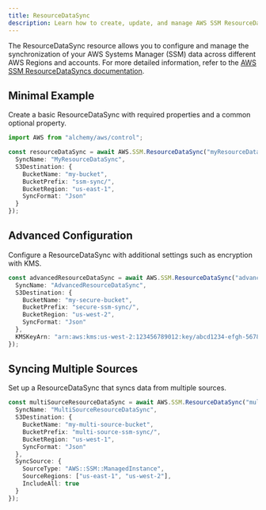 ```yaml
---
title: ResourceDataSync
description: Learn how to create, update, and manage AWS SSM ResourceDataSyncs using Alchemy Cloud Control.
---
```



The ResourceDataSync resource allows you to configure and manage the synchronization of your AWS Systems Manager (SSM) data across different AWS Regions and accounts. For more detailed information, refer to the [AWS SSM ResourceDataSyncs documentation](https://docs.aws.amazon.com/ssm/latest/userguide/).

## Minimal Example

Create a basic ResourceDataSync with required properties and a common optional property.

```ts
import AWS from "alchemy/aws/control";

const resourceDataSync = await AWS.SSM.ResourceDataSync("myResourceDataSync", {
  SyncName: "MyResourceDataSync",
  S3Destination: {
    BucketName: "my-bucket",
    BucketPrefix: "ssm-sync/",
    BucketRegion: "us-east-1",
    SyncFormat: "Json"
  }
});
```

## Advanced Configuration

Configure a ResourceDataSync with additional settings such as encryption with KMS.

```ts
const advancedResourceDataSync = await AWS.SSM.ResourceDataSync("advancedResourceDataSync", {
  SyncName: "AdvancedResourceDataSync",
  S3Destination: {
    BucketName: "my-secure-bucket",
    BucketPrefix: "secure-ssm-sync/",
    BucketRegion: "us-west-2",
    SyncFormat: "Json"
  },
  KMSKeyArn: "arn:aws:kms:us-west-2:123456789012:key/abcd1234-efgh-5678-ijkl-90mnopqrst"
});
```

## Syncing Multiple Sources

Set up a ResourceDataSync that syncs data from multiple sources.

```ts
const multiSourceResourceDataSync = await AWS.SSM.ResourceDataSync("multiSourceResourceDataSync", {
  SyncName: "MultiSourceResourceDataSync",
  S3Destination: {
    BucketName: "my-multi-source-bucket",
    BucketPrefix: "multi-source-ssm-sync/",
    BucketRegion: "us-west-1",
    SyncFormat: "Json"
  },
  SyncSource: {
    SourceType: "AWS::SSM::ManagedInstance",
    SourceRegions: ["us-east-1", "us-west-2"],
    IncludeAll: true
  }
});
```
